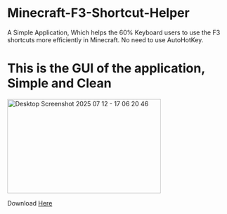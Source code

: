 # Minecraft-F3-Shortcut-Helper
A Simple Application, Which helps the 60% Keyboard users to use the F3 shortcuts more efficiently in Minecraft. No need to use AutoHotKey.

# This is the GUI of the application, Simple and Clean

<img width="349" height="214" alt="Desktop Screenshot 2025 07 12 - 17 06 20 46" src="https://github.com/user-attachments/assets/c3685bb9-be9c-4a34-8e84-f847fa9a5624" />

Download [Here](https://github.com/HaxOrWot/F3-Shortcut-Helper/releases/tag/minecraft)
